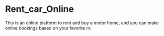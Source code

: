 # Rent_car_Online
This is an online platform to rent and buy a motor home, and you can make online bookings based on your favorite rv.
